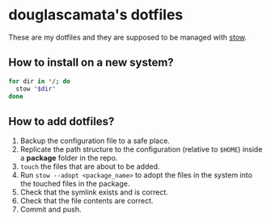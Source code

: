 # douglascamata's dotfiles

These are my dotfiles and they are supposed to be managed with [stow](https://www.gnu.org/software/stow/).

## How to install on a new system?

```sh
for dir in */; do
  stow "$dir"
done
```

## How to add dotfiles?

1. Backup the configuration file to a safe place.
1. Replicate the path structure to the configuration (relative to `$HOME`)
   inside a **package** folder in the repo. 
1. `touch` the files that are about to be added.
1. Run `stow --adopt <package_name>` to adopt the files in the system into 
   the touched files in the package.
1. Check that the symlink exists and is correct.
1. Check that the file contents are correct.
1. Commit and push.
